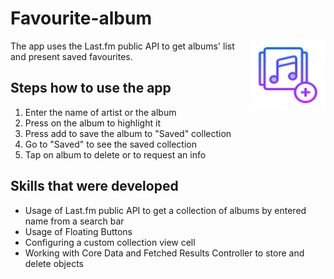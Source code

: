 # Favourite-album
<img src="https://github.com/elina-mns/Favourite-album/blob/main/favourite-album/Media.xcassets/AppIcon.appiconset/120.png"
width=120, height=110
align="right"/>

The app uses the Last.fm public API to get albums' list and present saved favourites.

## Steps how to use the app
1. Enter the name of artist or the album
2. Press on the album to highlight it
3. Press add to save the album to "Saved" collection
4. Go to "Saved" to see the saved collection
5. Tap on album to delete or to request an info

## Skills that were developed

* Usage of Last.fm public API to get a collection of albums by entered name from a search bar
* Usage of Floating Buttons
* Configuring a custom collection view cell
* Working with Core Data and Fetched Results Controller to store and delete objects 
